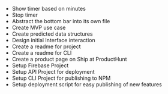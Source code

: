  - Show timer based on minutes
 - Stop timer
 - Abstract the bottom bar into its own file
 - Create MVP use case
 - Create predicted data structures
 - Design initial Interface interaction
 - Create a readme for project
 - Create a readme for CLI
 - Create a product page on Ship at ProductHunt
 - Setup Firebase Project
 - Setup API Project for deployment
 - Setup CLI Project for publishing to NPM
 - Setup deployment script for easy publishing of new features
